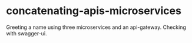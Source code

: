 # concatenating-apis-microservices
 Greeting a name using three microservices and an api-gateway. Checking with swagger-ui.
